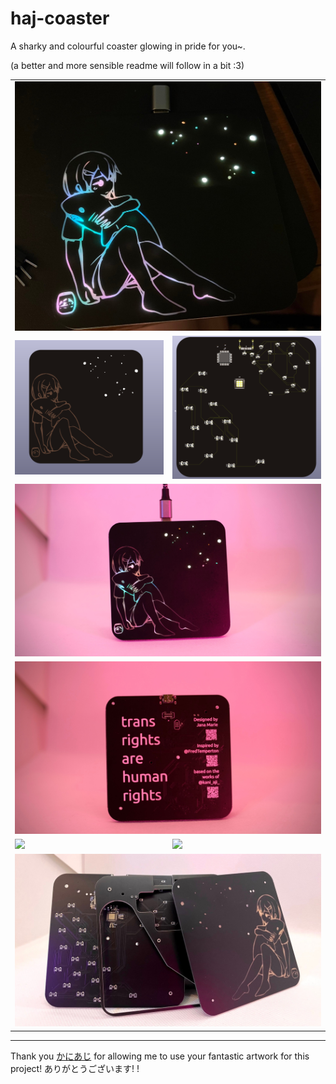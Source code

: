 # haj-coaster

A sharky and colourful coaster glowing in pride for you~.

(a better and more sensible readme will follow in a bit :3)

<table>
  <tbody>
    <tr>
      <td colspan="2">
        <img src="images/f.jpeg"/>
      </td>
    </tr>
    <tr>
      <td>
        <img src="images/1.png"/>
      </td>
      <td>
        <img src="images/2.png"/>
      </td>
    </tr>
    <tr>
      <td colspan="2">
        <img src="images/b1.jpeg"/>
      </td>
    </tr>
    <tr>
      <td colspan="2">
        <img src="images/b2.jpeg"/>
      </td>
    </tr>
    <tr>
      <td>
        <img src="images/b5.png"/>
      </td>
      <td>
        <img src="images/b4.png"/>
      </td>
    </tr>
    <tr>
      <td colspan="2">
        <img src="images/b6.jpeg"/>
      </td>
    </tr>
  </tbody>
</table>

---

Thank you [かにあじ](https://void-aquarium.com/) for allowing me to use your fantastic artwork for this project! ありがとうございます!
!
